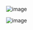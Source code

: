 ![image](https://github.com/user-attachments/assets/c483ce7b-1144-4b86-82d6-03a03929b9c2)

![image](https://github.com/user-attachments/assets/f80b29e3-b65e-45f4-a21e-769aac1a4c36)

